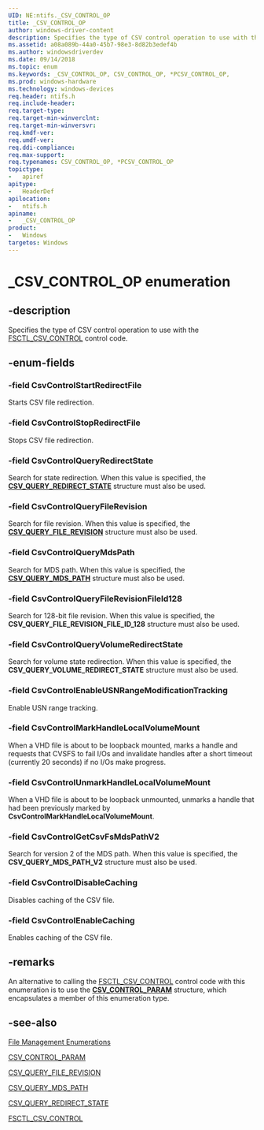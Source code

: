 ```yaml
---
UID: NE:ntifs._CSV_CONTROL_OP
title: _CSV_CONTROL_OP
author: windows-driver-content
description: Specifies the type of CSV control operation to use with the FSCTL_CSV_CONTROL control code.
ms.assetid: a08a089b-44a0-45b7-98e3-8d82b3edef4b
ms.author: windowsdriverdev
ms.date: 09/14/2018
ms.topic: enum
ms.keywords: _CSV_CONTROL_OP, CSV_CONTROL_OP, *PCSV_CONTROL_OP, 
ms.prod: windows-hardware
ms.technology: windows-devices
req.header: ntifs.h
req.include-header:
req.target-type:
req.target-min-winverclnt:
req.target-min-winversvr:
req.kmdf-ver:
req.umdf-ver:
req.ddi-compliance:
req.max-support:
req.typenames: CSV_CONTROL_OP, *PCSV_CONTROL_OP
topictype: 
-	apiref
apitype: 
-	HeaderDef
apilocation: 
-	ntifs.h
apiname: 
-	_CSV_CONTROL_OP
product:
-	Windows
targetos: Windows
---
```


# _CSV_CONTROL_OP enumeration

## -description

Specifies the type of CSV control operation to use with the [FSCTL_CSV_CONTROL](https://msdn.microsoft.com/6CCCD5CA-FF29-41D4-B687-E403CADABF84) control code.

## -enum-fields

### -field CsvControlStartRedirectFile

Starts CSV file redirection.

### -field CsvControlStopRedirectFile 

Stops CSV file redirection.

### -field CsvControlQueryRedirectState 

Search for state redirection. When this value is specified, the [**CSV_QUERY_REDIRECT_STATE**](https://docs.microsoft.com/windows/desktop/api/winioctl/ns-winioctl-_csv_query_redirect_state) structure must also be used.

### -field CsvControlQueryFileRevision  

Search for file revision. When this value is specified, the [**CSV_QUERY_FILE_REVISION**](https://docs.microsoft.com/windows/desktop/api/winioctl/ns-winioctl-_csv_query_file_revision) structure must also be used.

### -field CsvControlQueryMdsPath 

Search for MDS path. When this value is specified, the [**CSV_QUERY_MDS_PATH**](https://docs.microsoft.com/windows/desktop/api/winioctl/ns-winioctl-_csv_query_mds_path) structure must also be used.

### -field CsvControlQueryFileRevisionFileId128 

Search for 128-bit file revision. When this value is specified, the **CSV_QUERY_FILE_REVISION_FILE_ID_128** structure must also be used.

### -field CsvControlQueryVolumeRedirectState 

Search for volume state redirection. When this value is specified, the **CSV_QUERY_VOLUME_REDIRECT_STATE** structure must also be used.

### -field CsvControlEnableUSNRangeModificationTracking 

Enable USN range tracking.

### -field CsvControlMarkHandleLocalVolumeMount 

When a VHD file is about to be loopback mounted, marks a handle and requests that CVSFS to fail I/Os and invalidate handles after a short timeout (currently 20 seconds) if no I/Os make progress.

### -field CsvControlUnmarkHandleLocalVolumeMount 

When a VHD file is about to be loopback unmounted, unmarks a handle that had been previously marked by **CsvControlMarkHandleLocalVolumeMount**.

### -field CsvControlGetCsvFsMdsPathV2 

Search for version 2 of the MDS path. When this value is specified, the **CSV_QUERY_MDS_PATH_V2** structure must also be used.

### -field CsvControlDisableCaching 

Disables caching of the CSV file.

### -field CsvControlEnableCaching

Enables caching of the CSV file.

## -remarks

An alternative to calling the [FSCTL_CSV_CONTROL](https://msdn.microsoft.com/6CCCD5CA-FF29-41D4-B687-E403CADABF84) control code with this enumeration is to use the [**CSV_CONTROL_PARAM**](https://docs.microsoft.com/windows/desktop/api/winioctl/ns-winioctl-_csv_control_param) structure, which encapsulates a member of this enumeration type.

## -see-also

[File Management Enumerations](https://msdn.microsoft.com/library/windows/desktop/aa364231)

[CSV_CONTROL_PARAM](https://msdn.microsoft.com/library/windows/desktop/dn280466)

[CSV_QUERY_FILE_REVISION](https://msdn.microsoft.com/library/windows/desktop/dn280469)

[CSV_QUERY_MDS_PATH](https://msdn.microsoft.com/library/windows/desktop/dn280470) 

[CSV_QUERY_REDIRECT_STATE](https://msdn.microsoft.com/library/windows/desktop/dn280471)

[FSCTL_CSV_CONTROL](https://msdn.microsoft.com/library/windows/desktop/dn280516)